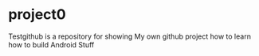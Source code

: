 # project0
Testgithub is a repository for showing My own github project how to learn how to build Android Stuff  
